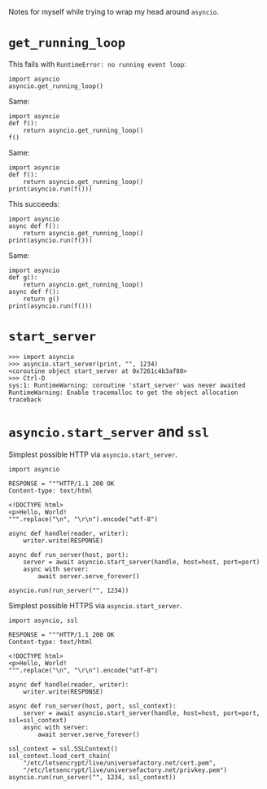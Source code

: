 
Notes for myself while trying to wrap my head around `asyncio`.

# `get_running_loop`


This fails with `RuntimeError: no running event loop`:

	import asyncio
	asyncio.get_running_loop()

Same:

	import asyncio
	def f():
		return asyncio.get_running_loop()
	f()

Same:

	import asyncio
	def f():
		return asyncio.get_running_loop()
	print(asyncio.run(f()))

This succeeds:

	import asyncio
	async def f():
		return asyncio.get_running_loop()
	print(asyncio.run(f()))

Same:

	import asyncio
	def g():
		return asyncio.get_running_loop()
	async def f():
		return g()
	print(asyncio.run(f()))

# `start_server`

	>>> import asyncio
	>>> asyncio.start_server(print, "", 1234)
	<coroutine object start_server at 0x7261c4b3af80>
	>>> Ctrl-D
	sys:1: RuntimeWarning: coroutine 'start_server' was never awaited
	RuntimeWarning: Enable tracemalloc to get the object allocation traceback


# `asyncio.start_server` and `ssl`

Simplest possible HTTP via `asyncio.start_server`.

	import asyncio

	RESPONSE = """HTTP/1.1 200 OK
	Content-type: text/html

	<!DOCTYPE html>
	<p>Hello, World!
	""".replace("\n", "\r\n").encode("utf-8")

	async def handle(reader, writer):
		writer.write(RESPONSE)

	async def run_server(host, port):
		server = await asyncio.start_server(handle, host=host, port=port)
		async with server:
			await server.serve_forever()

	asyncio.run(run_server("", 1234))

Simplest possible HTTPS via `asyncio.start_server`.

	import asyncio, ssl

	RESPONSE = """HTTP/1.1 200 OK
	Content-type: text/html

	<!DOCTYPE html>
	<p>Hello, World!
	""".replace("\n", "\r\n").encode("utf-8")

	async def handle(reader, writer):
		writer.write(RESPONSE)

	async def run_server(host, port, ssl_context):
		server = await asyncio.start_server(handle, host=host, port=port, ssl=ssl_context)
		async with server:
			await server.serve_forever()

	ssl_context = ssl.SSLContext()
	ssl_context.load_cert_chain(
		"/etc/letsencrypt/live/universefactory.net/cert.pem",
		"/etc/letsencrypt/live/universefactory.net/privkey.pem")
	asyncio.run(run_server("", 1234, ssl_context))


